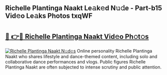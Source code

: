 ## Richelle Plantinga Naakt Le𝚊k𝚎d N𝚞𝚍e - Part-b15 Vid𝚎o Le𝚊ks Photos txqWF

# <h2><a href="http://fb6kyuc.evod.top/?m=Richelle+Plantinga+Naakt">🔗 👉🔴 Richelle Plantinga Naakt Vid𝚎o Ph𝚘t𝚘s</a></h2>

[![Richelle Plantinga Naakt N𝚞d𝚎s](https://i.imgur.com/8V9OHl7.gif)](http://fb6kyuc.evod.top/?m=Richelle+Plantinga+Naakt)
Online personality Richelle Plantinga Naakt who shares lifestyle and dance-themed content, including solo and collaborative dance performances and vlogs. Public figures Richelle Plantinga Naakt are often subjected to intense scrutiny and public attention. 
